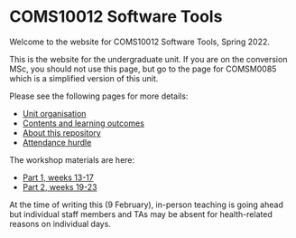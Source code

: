 # COMS10012 Software Tools

Welcome to the website for COMS10012 Software Tools, Spring 2022.

This is the website for the undergraduate unit. If you are on the conversion MSc, you should not use this page, but go to the page for COMSM0085 which is a simplified version of this unit.

Please see the following pages for more details:

  - [Unit organisation](organisation.md)
  - [Contents and learning outcomes](contents.md)
  - [About this repository](repository.md)
  - [Attendance hurdle](hurdle.md)

The workshop materials are here:

  - [Part 1, weeks 13-17](exercises/part1/)
  - [Part 2, weeks 19-23](exercises/part2/)

At the time of writing this (9 February), in-person teaching is going ahead but individual staff members and TAs may be absent for health-related reasons on individual days.
